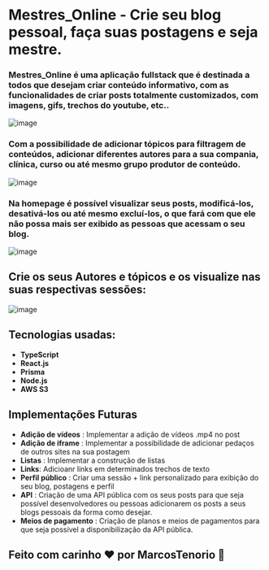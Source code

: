 # Mestres_Online - Crie seu blog pessoal, faça suas postagens e seja mestre.

### Mestres_Online é uma aplicação fullstack que é destinada a todos que desejam criar conteúdo informativo, com as funcionalidades de criar posts totalmente customizados, com imagens, gifs, trechos do youtube, etc.. 
![image](https://github.com/user-attachments/assets/ebb13d78-9f2b-44f1-b4c5-549d5448cf8c)

### Com a possibilidade de adicionar tópicos para filtragem de conteúdos, adicionar diferentes autores para a sua compania, clínica, curso ou até mesmo grupo produtor de conteúdo.
![image](https://github.com/user-attachments/assets/e7f56e1b-5ec3-49f8-9aa0-782f56327576)

### Na homepage é possível visualizar seus posts, modificá-los, desativá-los ou até mesmo excluí-los, o que fará com que ele não possa mais ser exibido as pessoas que acessam o seu blog.
![image](https://github.com/user-attachments/assets/2e3375d0-129c-41d4-bc83-73dca41ee113)

## Crie os seus Autores e tópicos e os visualize nas suas respectivas sessões:
![image](https://github.com/user-attachments/assets/1f406a24-5c36-4b7f-b4c6-a91fdbe7b004)

## Tecnologias usadas:
- **TypeScript**
- **React.js**
- **Prisma**
- **Node.js**
- **AWS S3**

## Implementações Futuras

- **Adição de vídeos** : Implementar a adição de vídeos .mp4 no post
- **Adição de iframe** : Implementar a possibilidade de adicionar pedaços de outros sites na sua postagem
- **Listas** : Implementar a construção de listas
- **Links**: Adicioanr links em determinados trechos de texto
- **Perfil público** : Criar uma sessão + link personalizado para exibição do seu blog, postagens e perfil
- **API** : Criação de uma API pública com os seus posts para que seja possível desenvolvedores ou pessoas adicionarem os posts a seus blogs pessoais da forma como desejar.
- **Meios de pagamento** : Criação de planos e meios de pagamentos para que seja possível a disponibilização da API pública.

## Feito com carinho &#10084; por MarcosTenorio &#128640;
